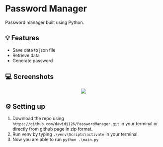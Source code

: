 # Password Manager

Password manager built using Python.

## 💡 Features

- Save data to json file
- Retrieve data
- Generate password

## 💻 Screenshots

<p align="center">
   <img src="https://i.postimg.cc/63MLSvtm/usage-1.png"/>
</p>

## ⚙️ Setting up

1. Download the repo using `https://github.com/dawidj126/PasswordManager.git` in your terminal or directly from github page in zip format.
2. Run venv by typing `.\venv\Scripts\activate` in your terminal.
3. Now you are able to run `python .\main.py`
